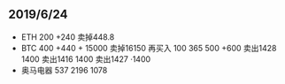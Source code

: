 ## 2019/6/24

- ETH 200 +240 卖掉448.8
- BTC 400 +440 + 15000 卖掉16150 再买入 100 365 500 +600 卖出1428 1400
  卖出1416 1400 卖出1427 ·1400
- 奥马电器 537 2196 1078
